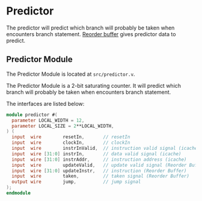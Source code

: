 # Predictor

The predictor will predict which branch will probably be taken when
encounters branch statement. [Reorder buffer](#reorder-buffer) gives
predictor data to predict.

## Predictor Module

The Predictor Module is located at `src/predictor.v`.

The Predictor Module is a 2-bit saturating counter. It will predict
which branch will probably be taken when encounters branch statement.

The interfaces are listed below:

```verilog
module predictor #(
  parameter LOCAL_WIDTH = 12,
  parameter LOCAL_SIZE = 2**LOCAL_WIDTH,
) (
  input  wire        resetIn,       // resetIn
  input  wire        clockIn,       // clockIn
  input  wire        instrInValid,  // instruction valid signal (icache)
  input  wire [31:0] instrIn,       // data valid signal (icache)
  input  wire [31:0] instrAddr,     // instruction address (icache)
  input  wire        updateValid,   // update valid signal (Reorder Buffer)
  input  wire [31:0] updateInstr,   // instruction (Reorder Buffer)
  input  wire        taken,         // taken signal (Reorder Buffer)
  output wire        jump,          // jump signal
);
endmodule
```
